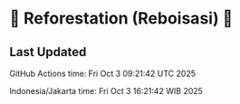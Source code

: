 
# 🌳 Reforestation (Reboisasi) 🌲

## Last Updated

GitHub Actions time: Fri Oct  3 09:21:42 UTC 2025

Indonesia/Jakarta time: Fri Oct  3 16:21:42 WIB 2025
